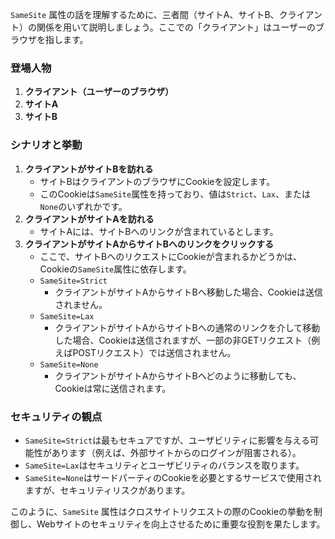 `SameSite` 属性の話を理解するために、三者間（サイトA、サイトB、クライアント）の関係を用いて説明しましょう。ここでの「クライアント」はユーザーのブラウザを指します。

### 登場人物

1. **クライアント（ユーザーのブラウザ）**
2. **サイトA**
3. **サイトB**

### シナリオと挙動

1. **クライアントがサイトBを訪れる**
    - サイトBはクライアントのブラウザにCookieを設定します。
    - このCookieは`SameSite`属性を持っており、値は`Strict`、`Lax`、または`None`のいずれかです。
2. **クライアントがサイトAを訪れる**
    - サイトAには、サイトBへのリンクが含まれているとします。
3. **クライアントがサイトAからサイトBへのリンクをクリックする**
    - ここで、サイトBへのリクエストにCookieが含まれるかどうかは、Cookieの`SameSite`属性に依存します。
    - `SameSite=Strict`
        - クライアントがサイトAからサイトBへ移動した場合、Cookieは送信されません。
    - `SameSite=Lax`
        - クライアントがサイトAからサイトBへの通常のリンクを介して移動した場合、Cookieは送信されますが、一部の非GETリクエスト（例えばPOSTリクエスト）では送信されません。
    - `SameSite=None`
        - クライアントがサイトAからサイトBへどのように移動しても、Cookieは常に送信されます。

### セキュリティの観点

- `SameSite=Strict`は最もセキュアですが、ユーザビリティに影響を与える可能性があります（例えば、外部サイトからのログインが阻害される）。
- `SameSite=Lax`はセキュリティとユーザビリティのバランスを取ります。
- `SameSite=None`はサードパーティのCookieを必要とするサービスで使用されますが、セキュリティリスクがあります。

このように、`SameSite` 属性はクロスサイトリクエストの際のCookieの挙動を制御し、Webサイトのセキュリティを向上させるために重要な役割を果たします。